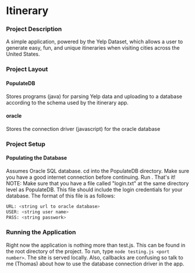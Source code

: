 # Itinerary 

### Project Description
A simple application, powered by the Yelp Dataset, which allows a user to 
generate easy, fun, and unique itineraries when visiting cities across the 
United States. 

### Project Layout
#### PopulateDB
Stores programs (java) for parsing Yelp data and uploading to a database 
according to the schema used by the itinerary app.

#### oracle
Stores the connection driver (javascript) for the oracle database

### Project Setup
#### Populating the Database
Assumes Oracle SQL database.
cd into the PopulateDB directory. Make sure you have a good internet connection 
before continuing. Run <make run>. That's it! NOTE: Make sure that you have a 
file called "login.txt" at the same directory level as PopulateDB. This file 
should include the login credentials for your database. The format of this 
file is as follows:

```sh
URL: <string url to oracle database>
USER: <string user name>
PASS: <string passwork>
```

### Running the Application
Right now the application is nothing more than test.js. This can be found in 
the root directory of the project. To run, type `node testing.js <port number>`. 
The site is served locally. Also, callbacks are confusing so talk to me (Thomas) 
about how to use the database connection driver in the app.
